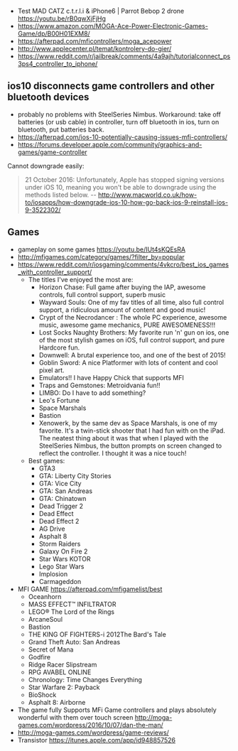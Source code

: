 - Test MAD CATZ c.t.r.l.i & iPhone6 | Parrot Bebop 2 drone https://youtu.be/rB0qwXjFjHg
- https://www.amazon.com/MOGA-Ace-Power-Electronic-Games-Game/dp/B00H01EXM8/
- https://afterpad.com/mficontrollers/moga_acepower
- http://www.applecenter.pl/temat/kontrolery-do-gier/
- https://www.reddit.com/r/jailbreak/comments/4a9ajh/tutorialconnect_ps3ps4_controller_to_iphone/

## ios10 disconnects game controllers and other bluetooth devices

- probably no problems with SteelSeries Nimbus. Workaround: take off batteries (or usb cable) in controller, turn off bluetooth in ios, turn on bluetooth, put batteries back.
- https://afterpad.com/ios-10-potentially-causing-issues-mfi-controllers/
- https://forums.developer.apple.com/community/graphics-and-games/game-controller

Cannot downgrade easily:

> 21 October 2016: Unfortunately, Apple has stopped signing versions under iOS 10, meaning you won't be able to downgrade using the methods listed below.
> -- http://www.macworld.co.uk/how-to/iosapps/how-downgrade-ios-10-how-go-back-ios-9-reinstall-ios-9-3522302/


## Games

- gameplay on some games https://youtu.be/IUt4sKQEsRA
- http://mfigames.com/category/games/?filter_by=popular
- https://www.reddit.com/r/iosgaming/comments/4vkcro/best_ios_games_with_controller_support/
  - The titles I've enjoyed the most are:
    - Horizon Chase: Full game after buying the IAP, awesome controls, full control support, superb music
    - Wayward Souls: One of my fav titles of all time, also full control support, a ridiculous amount of content and good music!
    - Crypt of the Necrodancer : The whole PC experience, awesome music, awesome game mechanics, PURE AWESOMENESS!!!
    - Lost Socks Naughty Brothers: My favorite run 'n' gun on ios, one of the most stylish games on iOS, full control support, and pure Hardcore fun.
    - Downwell: A brutal experience too, and one of the best of 2015!
    - Goblin Sword: A nice Platformer with lots of content and cool pixel art.
    - Emulators!! I have Happy Chick that supports MFI
    - Traps and Gemstones: Metroidvania fun!!
    - LIMBO: Do I have to add something?
    - Leo's Fortune
    - Space Marshals
    - Bastion
    - Xenowerk, by the same dev as Space Marshals, is one of my favorite. It's a twin-stick shooter that I had fun with on the iPad. The neatest thing about it was that when I played with the SteelSeries Nimbus, the button prompts on screen changed to reflect the controller. I thought it was a nice touch!
  - Best games:
    - GTA3
    - GTA: Liberty City Stories
    - GTA: Vice City
    - GTA: San Andreas
    - GTA: Chinatown
    - Dead Trigger 2
    - Dead Effect
    - Dead Effect 2
    - AG Drive
    - Asphalt 8
    - Storm Raiders
    - Galaxy On Fire 2
    - Star Wars KOTOR
    - Lego Star Wars
    - Implosion
    - Carmageddon
- MFI GAME https://afterpad.com/mfigamelist/best
  - Oceanhorn
  - MASS EFFECT™ INFILTRATOR
  - LEGO® The Lord of the Rings
  - ArcaneSoul
  - Bastion
  - THE KING OF FIGHTERS-i 2012The Bard's Tale
  - Grand Theft Auto: San Andreas
  - Secret of Mana
  - Godfire
  - Ridge Racer Slipstream
  - RPG AVABEL ONLINE
  - Chronology: Time Changes Everything
  - Star Warfare 2: Payback
  - BioShock
  - Asphalt 8: Airborne
- The game fully Supports MFi Game controllers and plays absolutely wonderful with them over touch screen http://moga-games.com/wordpress/2016/10/07/dan-the-man/
- http://moga-games.com/wordpress/game-reviews/
- Transistor https://itunes.apple.com/app/id948857526
